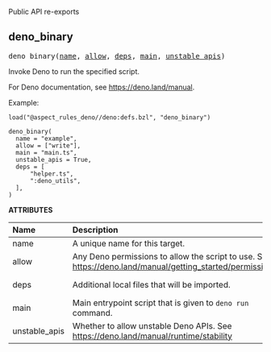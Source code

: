 <!-- Generated with Stardoc: http://skydoc.bazel.build -->

Public API re-exports

<a id="#deno_binary"></a>

## deno_binary

<pre>
deno_binary(<a href="#deno_binary-name">name</a>, <a href="#deno_binary-allow">allow</a>, <a href="#deno_binary-deps">deps</a>, <a href="#deno_binary-main">main</a>, <a href="#deno_binary-unstable_apis">unstable_apis</a>)
</pre>

Invoke Deno to run the specified script.

For Deno documentation, see https://deno.land/manual.

Example:
```starlark
load("@aspect_rules_deno//deno:defs.bzl", "deno_binary")

deno_binary(
  name = "example",
  allow = ["write"],
  main = "main.ts",
  unstable_apis = True,
  deps = [
      "helper.ts",
      ":deno_utils",
  ],
)
```


**ATTRIBUTES**


| Name  | Description | Type | Mandatory | Default |
| :------------- | :------------- | :------------- | :------------- | :------------- |
| <a id="deno_binary-name"></a>name |  A unique name for this target.   | <a href="https://bazel.build/docs/build-ref.html#name">Name</a> | required |  |
| <a id="deno_binary-allow"></a>allow |  Any Deno permissions to allow the script to use. See https://deno.land/manual/getting_started/permissions   | List of strings | optional | [] |
| <a id="deno_binary-deps"></a>deps |  Additional local files that will be imported.   | <a href="https://bazel.build/docs/build-ref.html#labels">List of labels</a> | optional | [] |
| <a id="deno_binary-main"></a>main |  Main entrypoint script that is given to <code>deno run</code> command.   | <a href="https://bazel.build/docs/build-ref.html#labels">Label</a> | required |  |
| <a id="deno_binary-unstable_apis"></a>unstable_apis |  Whether to allow unstable Deno APIs. See https://deno.land/manual/runtime/stability   | Boolean | optional | False |


